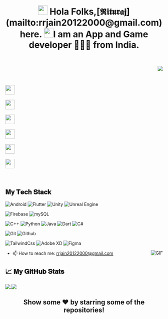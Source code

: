 <div align="center">
<h1><img src="https://emojis.slackmojis.com/emojis/images/1531849430/4246/blob-sunglasses.gif?1531849430" width="30"/> Hola Folks,[𝕽𝖎𝖙𝖚𝖗𝖆𝖏](mailto:rrjain20122000@gmail.com) here. <img src="https://raw.githubusercontent.com/MartinHeinz/MartinHeinz/master/wave.gif" width="30px">I am an App and Game developer 👨🏻‍💻 from India.</h1>
</div>
<br>

 <p align="right"> <img src="https://komarev.com/ghpvc/?username=riturajjain2000"  /> </p>
 
 </br>

<p align="left">

<a href="https://www.linkedin.com/in/rituraj-jain-bb374a194/" >  <img height="30" src="https://www.flaticon.com/svg/static/icons/svg/174/174857.svg"></a>&nbsp;&nbsp;&nbsp;&nbsp;&nbsp;

<a href="https://www.instagram.com/riturajjain2000/" > <img height="30" src="https://www.flaticon.com/svg/static/icons/svg/733/733558.svg"></a>&nbsp;&nbsp;&nbsp;&nbsp;&nbsp;

<a href="https://twitter.com/riturajjain2000" >  <img height="30" src="https://www.flaticon.com/svg/static/icons/svg/1409/1409937.svg"></a>&nbsp;&nbsp;&nbsp;&nbsp;&nbsp;

<a href="https://www.codechef.com/users/rituraj_jain">  <img height="30" img src="https://www.codechef.com/sites/all/themes/abessive/logo.svg" ></a>&nbsp;&nbsp;&nbsp;&nbsp;&nbsp;

<a href="https://www.hackerrank.com/rrjain20122000">    <img height="30" img src="https://upload.wikimedia.org/wikipedia/commons/4/40/HackerRank_Icon-1000px.png" ></a>&nbsp;&nbsp;&nbsp;&nbsp;&nbsp;

<a href="https://stackoverflow.com/users/12618131/rituraj-jain">    <img height="30" img src="https://stackoverflow.design/assets/img/logos/so/logo-stackoverflow.svg" ></a>&nbsp;&nbsp;&nbsp;&nbsp;&nbsp;



</p>


<br>

## 𝐌𝐲 𝐓𝐞𝐜𝐡 𝐒𝐭𝐚𝐜𝐤

![Android](https://img.shields.io/badge/-Android-green?style=for-the-badge&logo=Android&logoColor=ffffff)
![Flutter](https://img.shields.io/badge/-Flutter-blue?style=for-the-badge&logo=Flutter&logoColor=ffffff)
![Unity](https://img.shields.io/badge/-Unity-grey?style=for-the-badge&logo=Unity&logoColor=ffffff)
![Unreal Engine](https://img.shields.io/badge/-Unreal%20Engine-black?style=for-the-badge&logo=Unreal%20Engine&logoColor=ffffff)

![Firebase](https://img.shields.io/badge/-Firebase-yellow?style=for-the-badge&logo=Firebase&logoColor=ffffff)
![mySQL](https://img.shields.io/badge/-mySQL-black?style=for-the-badge&logo=mySQL&logoColor=ffffff)

![C++](https://img.shields.io/badge/-C%2B%2B-blue?style=for-the-badge&logo=C%2B%2B&logoColor=ffffff)
![Python](https://img.shields.io/badge/-Python-grey?style=for-the-badge&logo=Python&logoColor=ffffff)
![Java](https://img.shields.io/badge/-Java-yellow?style=for-the-badge&logo=Java&logoColor=000000)
![Dart](https://img.shields.io/badge/-Dart-cyan?style=for-the-badge&logo=Dart&logoColor=000000)
![C#](https://img.shields.io/badge/-C%23-blueviolet?style=for-the-badge&logo=C%20Sharp&logoColor=ffffff)


![Git](https://img.shields.io/badge/-Git-grey?style=for-the-badge&logo=Git&logoColor=ffffff)
![Github](https://img.shields.io/badge/-Github-grey?style=for-the-badge&logo=Github&logoColor=ffffff)

![TailwindCss](http://img.shields.io/badge/-TailwindCss-red?style=for-the-badge&logo=Tailwind%20Css&logoColor=ffffff)
![Adobe XD](http://img.shields.io/badge/-Adobe%20XD-blueviolet?style=for-the-badge&logo=Adobe%20XD&logoColor=ffffff)
![Figma](https://img.shields.io/badge/-Figma-orange?style=for-the-badge&logo=Figma&logoColor=ffffff)




<img align="right" alt="GIF" src="https://media2.giphy.com/media/LmNwrBhejkK9EFP504/giphy.gif" />

 - 📫 How to reach me: [rrjain20122000@gmail.com](mailto:rrjain20122000@gmail.com)
 






## 📈 𝐌𝐲 𝐆𝐢𝐭𝐇𝐮𝐛 𝐒𝐭𝐚𝐭𝐬
<a href="https://github.com/riturajjain2000">
  <img align="center" src="https://github-readme-stats.vercel.app/api/top-langs/?username=riturajjain2000&title_color=ffffff&text_color=c9cacc&icon_color=2bbc8a&bg_color=1d1f21" />
</a>
<a href="https://github.com/riturajjain2000">
  <img align="center" src="https://github-readme-stats.vercel.app/api?username=riturajjain2000&show_icons=true&theme=onedark" />
</a>



</br>

<div align="center">

## Show some ❤️ by starring some of the repositories!
</div>